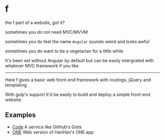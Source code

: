 # f

the f part of a website, got it? 

sometimes you do not need MVC/MVVM

sometimes you do feel the name `Angular` sounds weird and looks awful

sometimes you do want to be a vegetarian for a little while

It's been set without Angular by default but can be easily intergrated with whatever MVC framework if you like

---

Here f gives a basic web front-end framework with routings, jQuery and templating.

With gulp's support it'd be easily to build and deploy a simple front-end website.

## Examples

- [Code](http://code.insekai.com) A service like GitHub's Gists
- [ONE](http://one.insekai.com) Web version of HanHan's ONE app

